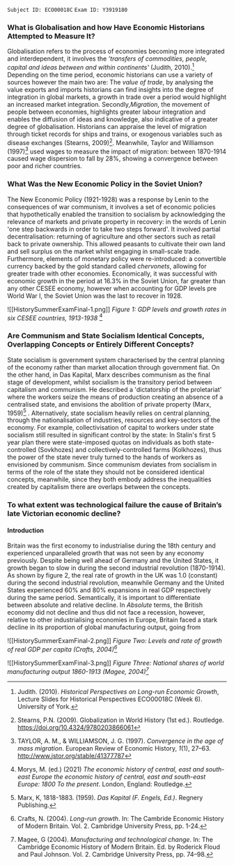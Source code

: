 `Subject ID: ECO00018C`
`Exam ID: Y3919180`

### What is Globalisation and how Have Economic Historians Attempted to Measure It?

Globalisation refers to the process of economies becoming more integrated and interdependent, it involves the *'transfers of commodities, people, capital and ideas between and within continents'* (Judith, 2010).[^1] Depending on the time period, economic historians can use a variety of sources however the main two are: The *value of trade*, by analysing the value exports and imports historians can find insights into the degree of integration in global markets, a growth in trade over a period would highlight an increased market integration. Secondly,*Migration*, the movement of people between economies, highlights greater labour integration and enables the diffusion of ideas and knowledge, also indicative of a greater degree of globalisation. Historians can appraise the level of migration through ticket records for ships and trains, or exogenous variables such as disease exchanges (Stearns, 2009)[^2]. Meanwhile, Taylor and Williamson (1997)[^3] used wages to measure the impact of migration: between 1870-1914 caused wage dispersion to fall by 28%, showing a convergence between poor and richer countries. 

### What Was the New Economic Policy in the Soviet Union?

The New Economic Policy (1921-1928) was a response by Lenin to the consequences of war communism, it involves a set of economic policies that hypothetically enabled the transition to socialism by acknowledging the relevance of markets and private property in recovery: in the words of Lenin 'one step backwards in order to take two steps forward'. It involved partial decentralisation: returning of agriculture and other sectors such as retail back to private ownership. This allowed peasants to cultivate their own land and sell surplus on the market whilst engaging in small-scale trade. Furthermore, elements of monetary policy were re-introduced: a convertible currency backed by the gold standard called *chervonets*, allowing for greater trade with other economies. Economically, it was successful with economic growth in the period at 16.3% in the Soviet Union, far greater than any other CESEE economy, however when accounting for GDP levels pre World War I, the Soviet Union was the last to recover in 1928. 

![[HistorySummerExamFinal-1.png]]
*Figure 1: GDP levels and growth rates in six CESEE countries, 1913-1938* [^4]

### Are Communism and State Socialism Identical Concepts, Overlapping Concepts or Entirely Different Concepts?

State socialism is government system characterised by the central planning of the economy rather than market allocation through government fiat. On the other hand, in Das Kapital, Marx describes communism as the final stage of development, whilst socialism is the transitory period between capitalism and communism. He described a 'dictatorship of the proletariat' where the workers seize the means of production creating an absence of a centralised state, and envisions the abolition of private property (Marx, 1959)[^5] . Alternatively, state socialism heavily relies on central planning, through the nationalisation of industries, resources and key-sectors of the economy. For example, collectivisation of capital to workers under state socialism still resulted in significant control by the state: In Stalin's first 5 year plan there were state-imposed quotas on individuals as both state-controlled (Sovkhozes) and collectively-controlled farms (Kolkhozes), thus the power of the state never truly turned to the hands of workers as envisioned by communism. Since communism deviates from socialism in terms of the role of the state they should not be considered identical concepts, meanwhile, since they both embody address the inequalities created by capitalism there are overlaps between the concepts.

### To what extent was technological failure the cause of Britain’s late Victorian economic decline?

#### Introduction

Britain was the first economy to industrialise during the 18th century and experienced unparalleled growth that was not seen by any economy previously. Despite being well ahead of Germany and the United States, it growth began to slow in during the second industrial revolution (1870-1914). As shown by figure 2, the real rate of growth in the UK was 1.0 (constant) during the second industrial revolution, meanwhile Germany and the United States experienced 60% and 80% expansions in real GDP respectively during the same period. Semantically, it is important to differentiate between absolute and relative decline. In *Absolute* terms, the British economy did not decline and thus did not face a recession, however, relative to other industrialising economies in Europe, Britain faced a stark decline in its proportion of global manufacturing output, going from   

![[HistorySummerExamFinal-2.png]]
*Figure Two: Levels and rate of growth of real GDP per capita (Crafts, 2004)[^6]*

![[HistorySummerExamFinal-3.png]]
*Figure Three: National shares of world manufacturing output 1860-1913 (Magee, 2004)[^7]*


[^1]: Judith. (2010). *Historical Perspectives on Long-run Economic Growth*, Lecture Slides for Historical Perspectives ECO00018C (Week 6). University of York. 
[^2]: Stearns, P.N. (2009). Globalization in World History (1st ed.). Routledge. https://doi.org/10.4324/9780203866061
[^3]: TAYLOR, A. M., & WILLIAMSON, J. G. (1997). *Convergence in the age of mass migration*. European Review of Economic History, _1_(1), 27–63. http://www.jstor.org/stable/41377787
[^4]: Morys, M. (ed.) (2021) _The economic history of central, east and south-east Europe the economic history of central, east and south-east Europe: 1800 To the present_. London, England: Routledge.
[^5]: Marx, K, 1818-1883. (1959). *Das Kapital (F. Engels, Ed.)*. Regnery Publishing.
[^6]: Crafts, N. (2004). *Long-run growth*. In: The Cambride Economic History of Modern Britain. Vol. 2. Cambridge University Press, pp. 1-24. 
[^7]: Magee, G (2004). *Manufacturing and technological change*. In: The  Cambridge Economic History of Modern Britain. Ed. by Roderick Floud and Paul Johnson. Vol. 2. Cambridge University Press, pp. 74–98.

